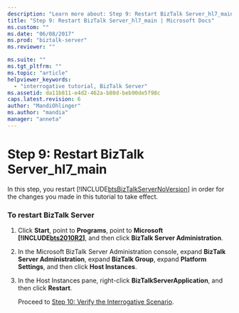 ```yaml
---
description: "Learn more about: Step 9: Restart BizTalk Server_hl7_main"
title: "Step 9: Restart BizTalk Server_hl7_main | Microsoft Docs"
ms.custom: ""
ms.date: "06/08/2017"
ms.prod: "biztalk-server"
ms.reviewer: ""

ms.suite: ""
ms.tgt_pltfrm: ""
ms.topic: "article"
helpviewer_keywords: 
  - "interrogative tutorial, BizTalk Server"
ms.assetid: da11b811-e4d2-462a-b80d-beb90de5f98c
caps.latest.revision: 6
author: "MandiOhlinger"
ms.author: "mandia"
manager: "anneta"
---
```

# Step 9: Restart BizTalk Server_hl7_main
In this step, you restart [!INCLUDE[btsBizTalkServerNoVersion](../../includes/btsbiztalkservernoversion-md.md)] in order for the changes you made in this tutorial to take effect.  
  
### To restart BizTalk Server  
  
1. Click **Start**, point to **Programs**, point to **Microsoft [!INCLUDE[bts2010R2](../../includes/bts2010r2-md.md)]**, and then click **BizTalk Server Administration**.  
  
2. In the Microsoft BizTalk Server Administration console, expand **BizTalk Server Administration**, expand **BizTalk Group**, expand **Platform Settings**, and then click **Host Instances**.  
  
3. In the Host Instances pane, right-click **BizTalkServerApplication**, and then click **Restart**.  
  
   Proceed to [Step 10: Verify the Interrogative Scenario](../../adapters-and-accelerators/accelerator-hl7/step-10-verify-the-interrogative-scenario.md).
